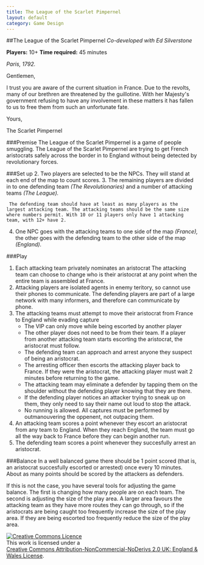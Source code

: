 ```yaml
---
title: The League of the Scarlet Pimpernel
layout: default
category: Game Design
---
```

##The League of the Scarlet Pimpernel
_Co-developed with Ed Silverstone_

**Players:** 10+
**Time required:** 45 minutes

_Paris, 1792._

Gentlemen,

I trust you are aware of the current situation in France. Due to the revolts, many of our brethren are threatened by the guillotine. With her Majesty&#39;s government refusing to have any involvement in these matters it has fallen to us to free them from such an unfortunate fate.

Yours,

The Scarlet Pimpernel

###Premise
The League of the Scarlet Pimpernel is a game of people smuggling. The League of the Scarlet Pimpernel are trying to get French aristocrats safely across the border in to England without being detected by revolutionary forces.

###Set up
2. Two players are selected to be the NPCs. They will stand at each end of the map to count scores.
3. The remaining players are divided in to one defending team _(The Revolutionaries)_ and a number of attacking teams _(The League)._ 

     The defending team should have at least as many players as the largest attacking team. The attacking teams should be the same size where numbers permit. With 10 or 11 players only have 1 attacking team, with 12+ have 2.
4. One NPC goes with the attacking teams to one side of the map _(France),_ the other goes with the defending team to the other side of the map _(England)._

###Play
1. Each attacking team privately nominates an aristocrat
     The attacking team can choose to change who is their aristocrat at any point when the entire team is assembled at France.
2. Attacking players are isolated agents in enemy teritory, so cannot use their phones to communicate. The defending players are part of a large network with many informers, and therefore can communicate by phone.
2. The attacking teams must attempt to move their aristocrat from France to England while evading capture
     - The VIP can only move while being escorted by another player
     - The other player does not need to be from their team. If a player from another attacking team starts escorting the aristocrat, the aristocrat must follow.
     - The defending team can approach and arrest anyone they suspect of being an aristocrat.
     - The arresting officer then escorts the attacking player back to France. If they were the aristocrat, the attacking player must wait 2 minutes before returning to the game.
     - The attacking team may eliminate a defender by tapping them on the shoulder without the defending player knowing that they are there.
     - If the defending player notices an attacker trying to sneak up on them, they only need to say their name out loud to stop the attack.
     - No running is allowed. All captures must be performed by outmanouvering the oppenent, not outpacing them.
3. An attacking team scores a point whenever they escort an aristocrat from any team to England.
     When they reach England, the team must go all the way back to France before they can begin another run. 
4. The defending team scores a point whenever they succesfully arrest an aristocrat.

###Balance
In a well balanced game there should be 1 point scored (that is, an aristocrat succesfully escorted or arrested) once every 10 minutes. About as many points should be scored by the attackers as defenders.

If this is not the case, you have several tools for adjusting the game balance. The first is changing how many people are on each team. The second is adjusting the size of the play area. A larger area favours the attacking team as they have more routes they can go through, so if the aristocrats are being caught too frequently increase the size of the play area. If they are being escorted too frequently reduce the size of the play area.

<a rel="license" href="http://creativecommons.org/licenses/by-nc-nd/2.0/uk/"><img alt="Creative Commons Licence" style="border-width:0" src="http://i.creativecommons.org/l/by-nc-nd/2.0/uk/88x31.png" /></a><br />
This work is licensed under a<br /> 
<a rel="license" href="http://creativecommons.org/licenses/by-nc-nd/2.0/uk/">Creative Commons Attribution-NonCommercial-NoDerivs 2.0 UK: England &amp; Wales License</a>.